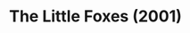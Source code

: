 ---
layout: shows
title: The Little Foxes (2001)
image: 
image_credit: 
image_alt:
image_caption:
category: 
details:
  Theatre: Theatre Jacksonville
cast:
  Horace: Michael Lipp
crew:
external_links:
---